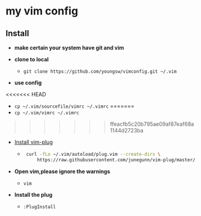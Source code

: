 # my vim config

## Install

- **make certain your system have git and vim**

- **clone to local**
  - ```git clone https://github.com/youngsw/vimconfig.git ~/.vim```

- **use config**

<<<<<<< HEAD
 - ```cp ~/.vim/sourcefile/vimrc ~/.vimrc```
=======
 - ```cp ~/.vim/vimrc ~/.vimrc```
>>>>>>> ffeacfb5c20b795ae09af87eaf68a1144d2723ba

- [Install vim-plug](https://github.com/junegunn/vim-plug)

  - ```bash
     curl -fLo ~/.vim/autoload/plug.vim --create-dirs \
         https://raw.githubusercontent.com/junegunn/vim-plug/master/plug.vim
     ```

- **Open vim,please ignore the warnings**
  - ```vim```

- **Install the plug**
  - ```:PlugInstall```
